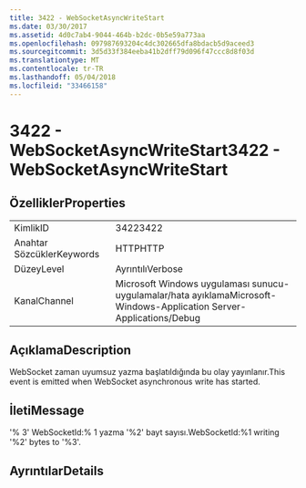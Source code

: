```yaml
---
title: 3422 - WebSocketAsyncWriteStart
ms.date: 03/30/2017
ms.assetid: 4d0c7ab4-9044-464b-b2dc-0b5e59a773aa
ms.openlocfilehash: 097987693204c4dc302665dfa8bdacb5d9aceed3
ms.sourcegitcommit: 3d5d33f384eeba41b2dff79d096f47ccc8d8f03d
ms.translationtype: MT
ms.contentlocale: tr-TR
ms.lasthandoff: 05/04/2018
ms.locfileid: "33466158"
---
```

# <a name="3422---websocketasyncwritestart"></a><span data-ttu-id="489cd-102">3422 - WebSocketAsyncWriteStart</span><span class="sxs-lookup"><span data-stu-id="489cd-102">3422 - WebSocketAsyncWriteStart</span></span>
## <a name="properties"></a><span data-ttu-id="489cd-103">Özellikler</span><span class="sxs-lookup"><span data-stu-id="489cd-103">Properties</span></span>  
  
|||  
|-|-|  
|<span data-ttu-id="489cd-104">Kimlik</span><span class="sxs-lookup"><span data-stu-id="489cd-104">ID</span></span>|<span data-ttu-id="489cd-105">3422</span><span class="sxs-lookup"><span data-stu-id="489cd-105">3422</span></span>|  
|<span data-ttu-id="489cd-106">Anahtar Sözcükler</span><span class="sxs-lookup"><span data-stu-id="489cd-106">Keywords</span></span>|<span data-ttu-id="489cd-107">HTTP</span><span class="sxs-lookup"><span data-stu-id="489cd-107">HTTP</span></span>|  
|<span data-ttu-id="489cd-108">Düzey</span><span class="sxs-lookup"><span data-stu-id="489cd-108">Level</span></span>|<span data-ttu-id="489cd-109">Ayrıntılı</span><span class="sxs-lookup"><span data-stu-id="489cd-109">Verbose</span></span>|  
|<span data-ttu-id="489cd-110">Kanal</span><span class="sxs-lookup"><span data-stu-id="489cd-110">Channel</span></span>|<span data-ttu-id="489cd-111">Microsoft Windows uygulaması sunucu-uygulamalar/hata ayıklama</span><span class="sxs-lookup"><span data-stu-id="489cd-111">Microsoft-Windows-Application Server-Applications/Debug</span></span>|  
  
## <a name="description"></a><span data-ttu-id="489cd-112">Açıklama</span><span class="sxs-lookup"><span data-stu-id="489cd-112">Description</span></span>  
 <span data-ttu-id="489cd-113">WebSocket zaman uyumsuz yazma başlatıldığında bu olay yayınlanır.</span><span class="sxs-lookup"><span data-stu-id="489cd-113">This event is emitted when WebSocket asynchronous write has started.</span></span>  
  
## <a name="message"></a><span data-ttu-id="489cd-114">İleti</span><span class="sxs-lookup"><span data-stu-id="489cd-114">Message</span></span>  
 <span data-ttu-id="489cd-115">'% 3' WebSocketId:% 1 yazma '%2' bayt sayısı.</span><span class="sxs-lookup"><span data-stu-id="489cd-115">WebSocketId:%1 writing '%2' bytes to '%3'.</span></span>  
  
## <a name="details"></a><span data-ttu-id="489cd-116">Ayrıntılar</span><span class="sxs-lookup"><span data-stu-id="489cd-116">Details</span></span>
